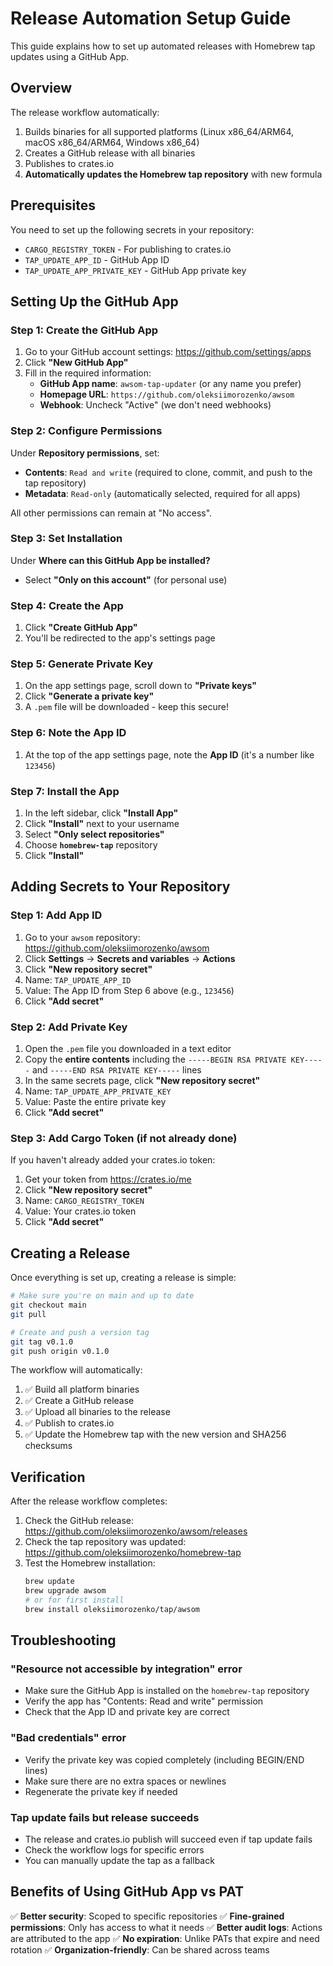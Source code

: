 # Release Automation Setup Guide

This guide explains how to set up automated releases with Homebrew tap updates using a GitHub App.

## Overview

The release workflow automatically:
1. Builds binaries for all supported platforms (Linux x86_64/ARM64, macOS x86_64/ARM64, Windows x86_64)
2. Creates a GitHub release with all binaries
3. Publishes to crates.io
4. **Automatically updates the Homebrew tap repository** with new formula

## Prerequisites

You need to set up the following secrets in your repository:
- `CARGO_REGISTRY_TOKEN` - For publishing to crates.io
- `TAP_UPDATE_APP_ID` - GitHub App ID
- `TAP_UPDATE_APP_PRIVATE_KEY` - GitHub App private key

## Setting Up the GitHub App

### Step 1: Create the GitHub App

1. Go to your GitHub account settings: https://github.com/settings/apps
2. Click **"New GitHub App"**
3. Fill in the required information:
   - **GitHub App name**: `awsom-tap-updater` (or any name you prefer)
   - **Homepage URL**: `https://github.com/oleksiimorozenko/awsom`
   - **Webhook**: Uncheck "Active" (we don't need webhooks)

### Step 2: Configure Permissions

Under **Repository permissions**, set:
- **Contents**: `Read and write` (required to clone, commit, and push to the tap repository)
- **Metadata**: `Read-only` (automatically selected, required for all apps)

All other permissions can remain at "No access".

### Step 3: Set Installation

Under **Where can this GitHub App be installed?**
- Select **"Only on this account"** (for personal use)

### Step 4: Create the App

1. Click **"Create GitHub App"**
2. You'll be redirected to the app's settings page

### Step 5: Generate Private Key

1. On the app settings page, scroll down to **"Private keys"**
2. Click **"Generate a private key"**
3. A `.pem` file will be downloaded - keep this secure!

### Step 6: Note the App ID

1. At the top of the app settings page, note the **App ID** (it's a number like `123456`)

### Step 7: Install the App

1. In the left sidebar, click **"Install App"**
2. Click **"Install"** next to your username
3. Select **"Only select repositories"**
4. Choose **`homebrew-tap`** repository
5. Click **"Install"**

## Adding Secrets to Your Repository

### Step 1: Add App ID

1. Go to your `awsom` repository: https://github.com/oleksiimorozenko/awsom
2. Click **Settings** → **Secrets and variables** → **Actions**
3. Click **"New repository secret"**
4. Name: `TAP_UPDATE_APP_ID`
5. Value: The App ID from Step 6 above (e.g., `123456`)
6. Click **"Add secret"**

### Step 2: Add Private Key

1. Open the `.pem` file you downloaded in a text editor
2. Copy the **entire contents** including the `-----BEGIN RSA PRIVATE KEY-----` and `-----END RSA PRIVATE KEY-----` lines
3. In the same secrets page, click **"New repository secret"**
4. Name: `TAP_UPDATE_APP_PRIVATE_KEY`
5. Value: Paste the entire private key
6. Click **"Add secret"**

### Step 3: Add Cargo Token (if not already done)

If you haven't already added your crates.io token:

1. Get your token from https://crates.io/me
2. Click **"New repository secret"**
3. Name: `CARGO_REGISTRY_TOKEN`
4. Value: Your crates.io token
5. Click **"Add secret"**

## Creating a Release

Once everything is set up, creating a release is simple:

```bash
# Make sure you're on main and up to date
git checkout main
git pull

# Create and push a version tag
git tag v0.1.0
git push origin v0.1.0
```

The workflow will automatically:
1. ✅ Build all platform binaries
2. ✅ Create a GitHub release
3. ✅ Upload all binaries to the release
4. ✅ Publish to crates.io
5. ✅ Update the Homebrew tap with the new version and SHA256 checksums

## Verification

After the release workflow completes:

1. Check the GitHub release: https://github.com/oleksiimorozenko/awsom/releases
2. Check the tap repository was updated: https://github.com/oleksiimorozenko/homebrew-tap
3. Test the Homebrew installation:
   ```bash
   brew update
   brew upgrade awsom
   # or for first install
   brew install oleksiimorozenko/tap/awsom
   ```

## Troubleshooting

### "Resource not accessible by integration" error

- Make sure the GitHub App is installed on the `homebrew-tap` repository
- Verify the app has "Contents: Read and write" permission
- Check that the App ID and private key are correct

### "Bad credentials" error

- Verify the private key was copied completely (including BEGIN/END lines)
- Make sure there are no extra spaces or newlines
- Regenerate the private key if needed

### Tap update fails but release succeeds

- The release and crates.io publish will succeed even if tap update fails
- Check the workflow logs for specific errors
- You can manually update the tap as a fallback

## Benefits of Using GitHub App vs PAT

✅ **Better security**: Scoped to specific repositories
✅ **Fine-grained permissions**: Only has access to what it needs
✅ **Better audit logs**: Actions are attributed to the app
✅ **No expiration**: Unlike PATs that expire and need rotation
✅ **Organization-friendly**: Can be shared across teams
